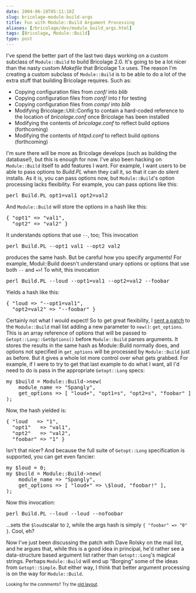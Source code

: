 ```yaml
--- 
date: 2004-06-18T05:11:18Z
slug: bricolage-module-build-args
title: Fun with Module::Build Argument Processing
aliases: [/bricolage/dev/module_build_args.html]
tags: [Bricolage, Module::Build]
type: post
---
```


<p>I've spend the better part of the last two days working on a custom
subclass of <code>Module::Build</code> to build Bricolage 2.0. It's going to be a lot nicer
than the nasty custom <em>Makefile</em> that Bricolage 1.x uses. The
reason I'm creating a custom subclass of <code>Module::Build</code> is to be able to do
a lot of the extra stuff that building Bricolage requires. Such as:</p>

<ul>
  <li>Copying configuration files from <em>conf/</em> into <em>blib</em></li>
  <li>Copying configuration files from <em>conf/</em> into <em>t</em> for testing</li>
  <li>Copying configuration files from <em>comp/</em> into <em>blib</em></li>
  <li>Modifying Bricolage::Util::Config to contain a hard-coded reference to the location of <em>bricolage.conf</em> once Bricolage has been installed</li>
  <li>Modifying the contents of <em>bricolage.conf</em> to reflect build options (forthcoming)</li>
  <li>Modifying the contents of <em>httpd.conf</em> to reflect build options (forthcoming)</li>
</ul>

<p>I'm sure there will be more as Bricolage develops (such as building the
database!), but this is enough for now. I've also been hacking on
<code>Module::Build</code> itself to add features I want. For example, I want users to be
able to pass options to <em>Build.PL</em> when they call it, so that it can do
silent installs. As it is, you can pass options now, but <code>Module::Build</code>'s option
processing lacks flexibility. For example, you can pass options like this:</p>

<pre>perl Build.PL opt1=val1 opt2=val2</pre>

<p>And <code>Module::Build</code> will store the options in a hash like this:</p>

<pre>{ &quot;opt1&quot; => &quot;val1&quot;,
  &quot;opt2&quot; => &quot;val2&quot; }</pre>

<p>It understands options that use <code>--</code>, too; This invocation</p>

<pre>perl Build.PL --opt1 val1 --opt2 val2</pre>

<p>produces the same hash. But be careful how you specify arguments! For
example, Modul::Build doesn't understand unary options or options that use
both <code>--</code> and <code>=></code>! To whit, this invocation</p>

<pre>perl Build.PL --loud --opt1=val1 --opt2=val2 --foobar</pre>

<p>Yields a hash like this:</p>

<pre>{ &quot;loud => &quot;--opt1=val1&quot;,
  &quot;opt2=val2&quot; => &quot;--foobar&quot; }</pre>

<p>Certainly not what I would expect! So to get great flexibility, I <a
href="http://sourceforge.net/mailarchive/message.php?msg_id=8747106"
title="SourceForge fails to make available my Module::Build/Getopt::Long
patch">sent a patch</a> to the <code>Module::Build</code> mail list adding a new parameter
to <code>new()</code>:
<code>get_options</code>. This is an array reference of options that will be
passed to <code>Getopt::Long::GetOptions()</code> before <code>Module::Build</code> parses
arguments. It stores the results in the same hash as Module::Build normally
does, and options not specified in <code>get_options</code> will be processed
by <code>Module::Build</code> just as before. But it gives a whole lot more control over
what gets grabbed. For example, if I were to try to get that last example to
do what I want, all I'd need to do is pass in the appropriate
<code>Getopt::Long</code> specs:</p>

<pre>my $build = Module::Build->new(
    module_name => &quot;Spangly&quot;,
    get_options => [ &quot;loud+&quot;, &quot;opt1=s&quot;, &quot;opt2=s&quot;, &quot;foobar&quot; ],
);</pre>

<p>Now, the hash yielded is:</p>

<pre>{ &quot;loud   => &quot;1&quot;,
  &quot;opt1&quot;   => &quot;val1&quot;,
  &quot;opt2&quot;   => &quot;val2&quot;,
  &quot;foobar&quot; => &quot;1&quot; }</pre>

<p>Isn't that nicer? And because the full suite of <code>Getopt::Long</code>
specification is supported, you can get even fancier:</p>

<pre>my $loud = 0;
my $build = Module::Build->new(
    module_name => &quot;Spangly&quot;,
    get_options => [ &quot;loud+&quot; => \$loud, &quot;foobar!&quot; ],
);</pre>

<p>Now this invocation:</p>

<pre>perl Build.PL --loud --loud --nofoobar</pre>

<p>...sets the <code>$loud</code>scalar to <code>2</code>, while the args hash
is simply <code>{ &quot;foobar&quot; => &quot;0&quot; }</code>. Cool, eh?</p>

<p>Now I've just been discussing the patch with Dave Rolsky on the mail list,
and he argues that, while this is a good idea in principal, he'd rather see a
data-structure based argument list rather than <code>Getopt::Long</code>'s
magical strings. Perhaps <code>Module::Build</code> will end up <q>Borging</q> some of the
ideas from <code>Getopt::Simple</code>. But either way, I think that better
argument processing is on the way for <code>Module::Build</code>.</p>


<p class="past"><small>Looking for the comments? Try the <a rel="nofollow" href="//past.justatheory.com/bricolage/dev/module_build_args.html">old layout</a>.</small></p>


